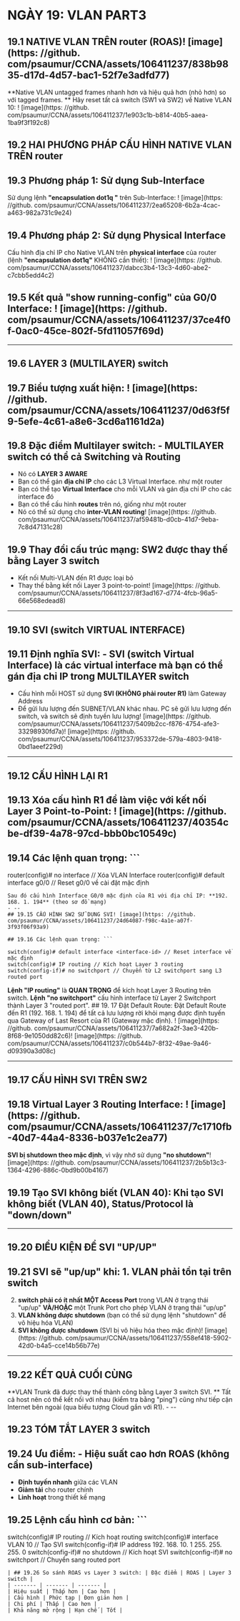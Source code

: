 # NGÀY 19: VLAN PART3

## 19.1 NATIVE VLAN TRÊN router (ROAS)! [image](https: //github. com/psaumur/CCNA/assets/106411237/838b9835-d17d-4d57-bac1-52f7e3adfd77)

**Native VLAN untagged frames nhanh hơn và hiệu quả hơn (nhỏ hơn) so với tagged frames. **
Hãy reset tất cả switch (SW1 và SW2) về Native VLAN 10: ! [image](https: //github. com/psaumur/CCNA/assets/106411237/1e903c1b-b814-40b5-aaea-1ba9f3f192c8)
## 19.2 HAI PHƯƠNG PHÁP CẤU HÌNH NATIVE VLAN TRÊN router

## 19.3 Phương pháp 1: Sử dụng Sub-Interface

Sử dụng lệnh **"encapsulation dot1q <VLAN-id>"** trên Sub-Interface: ! [image](https: //github. com/psaumur/CCNA/assets/106411237/2ea65208-6b2a-4cac-a463-982a731c9e24)
## 19.4 Phương pháp 2: Sử dụng Physical Interface

Cấu hình địa chỉ IP cho Native VLAN trên **physical interface** của router (lệnh **"encapsulation dot1q"** KHÔNG cần thiết): ! [image](https: //github. com/psaumur/CCNA/assets/106411237/dabcc3b4-13c3-4d60-abe2-c7cbb5edd4c2)
## 19.5 Kết quả "show running-config" của G0/0 Interface: ! [image](https: //github. com/psaumur/CCNA/assets/106411237/37ce4f0f-0ac0-45ce-802f-5fd11057f69d)

- --
## 19.6 LAYER 3 (MULTILAYER) switch

## 19.7 Biểu tượng xuất hiện: ! [image](https: //github. com/psaumur/CCNA/assets/106411237/0d63f5f9-5efe-4c61-a8e6-3cd6a1161d2a)

## 19.8 Đặc điểm Multilayer switch: - **MULTILAYER switch** có thể cả **Switching và Routing**

- Nó có **LAYER 3 AWARE**
- Bạn có thể gán **địa chỉ IP** cho các L3 Virtual Interface. như một router
- Bạn có thể tạo **Virtual Interface** cho mỗi VLAN và gán địa chỉ IP cho các interface đó
- Bạn có thể cấu hình **routes** trên nó, giống như một router
- Nó có thể sử dụng cho **inter-VLAN routing**! [image](https: //github. com/psaumur/CCNA/assets/106411237/af59481b-d0cb-41d7-9eba-7c8d47131c28)
## 19.9 Thay đổi cấu trúc mạng: **SW2 được thay thế bằng Layer 3 switch**

- Kết nối Multi-VLAN đến R1 được loại bỏ
- Thay thế bằng kết nối Layer 3 point-to-point! [image](https: //github. com/psaumur/CCNA/assets/106411237/8f3ad167-d774-4fcb-96a5-66e568edead8)
- --
## 19.10 SVI (switch VIRTUAL INTERFACE)

## 19.11 Định nghĩa SVI: - **SVI (switch Virtual Interface)** là các virtual interface mà bạn có thể gán địa chỉ IP trong MULTILAYER switch

- Cấu hình mỗi HOST sử dụng **SVI (KHÔNG phải router R1)** làm Gateway Address
- Để gửi lưu lượng đến SUBNET/VLAN khác nhau. PC sẽ gửi lưu lượng đến switch, và switch sẽ định tuyến lưu lượng! [image](https: //github. com/psaumur/CCNA/assets/106411237/5409b2cc-f876-4754-afe3-33298930fd7a)! [image](https: //github. com/psaumur/CCNA/assets/106411237/953372de-579a-4803-9418-0bd1aeef229d)
- --
## 19.12 CẤU HÌNH LẠI R1

## 19.13 Xóa cấu hình R1 để làm việc với kết nối Layer 3 Point-to-Point: ! [image](https: //github. com/psaumur/CCNA/assets/106411237/40354cbe-df39-4a78-97cd-bbb0bc10549c)

## 19.14 Các lệnh quan trọng: ```

router(config)# no interface <sub-interface-id> // Xóa VLAN Interface
router(config)# default interface g0/0 // Reset g0/0 về cài đặt mặc định
```
Sau đó cấu hình Interface G0/0 mặc định của R1 với địa chỉ IP: **192. 168. 1. 194** (theo sơ đồ mạng)
- --
## 19.15 CẤU HÌNH SW2 SỬ DỤNG SVI! [image](https: //github. com/psaumur/CCNA/assets/106411237/24d64087-f98c-4a1e-a07f-3f93f06f93a9)

## 19.16 Các lệnh quan trọng: ```

switch(config)# default interface <interface-id> // Reset interface về mặc định
switch(config)# IP routing // Kích hoạt Layer 3 routing
switch(config-if)# no switchport // Chuyển từ L2 switchport sang L3 routed port
```
**Lệnh "IP routing"** là **QUAN TRỌNG** để kích hoạt Layer 3 Routing trên switch. **Lệnh "no switchport"** cấu hình interface từ Layer 2 Switchport thành Layer 3 "routed port". ## 19. 17 Đặt Default Route: Đặt Default Route đến R1 (192. 168. 1. 194) để tất cả lưu lượng rời khỏi mạng được định tuyến qua Gateway of Last Resort của R1 (Gateway mặc định). ! [image](https: //github. com/psaumur/CCNA/assets/106411237/7a682a2f-3ae3-420b-8f68-9e1050dd82c6)! [image](https: //github. com/psaumur/CCNA/assets/106411237/c0b544b7-8f32-49ae-9a46-d09390a3d08c)
- --
## 19.17 CẤU HÌNH SVI TRÊN SW2

## 19.18 Virtual Layer 3 Routing Interface: ! [image](https: //github. com/psaumur/CCNA/assets/106411237/7c1710fb-40d7-44a4-8336-b037e1c2ea77)

**SVI bị shutdown theo mặc định**, vì vậy nhớ sử dụng **"no shutdown"**! [image](https: //github. com/psaumur/CCNA/assets/106411237/2b5b13c3-1364-4296-886c-0bd9b00b4167)
## 19.19 Tạo SVI không biết (VLAN 40): Khi tạo SVI không biết (VLAN 40), Status/Protocol là **"down/down"**

- --
## 19.20 ĐIỀU KIỆN ĐỂ SVI "UP/UP"

## 19.21 SVI sẽ "up/up" khi: 1. **VLAN phải tồn tại** trên switch

2. **switch phải có ít nhất MỘT Access Port** trong VLAN ở trạng thái "up/up" **VÀ/HOẶC** một Trunk Port cho phép VLAN ở trạng thái "up/up"
3. **VLAN không được shutdown** (bạn có thể sử dụng lệnh "shutdown" để vô hiệu hóa VLAN)
4. **SVI không được shutdown** (SVI bị vô hiệu hóa theo mặc định)! [image](https: //github. com/psaumur/CCNA/assets/106411237/558ef418-5902-42d0-b4a5-cce14b56b77e)
- --
## 19.22 KẾT QUẢ CUỐI CÙNG

**VLAN Trunk đã được thay thế thành công bằng Layer 3 switch SVI. **
Tất cả host nên có thể kết nối với nhau (kiểm tra bằng "ping") cũng như tiếp cận Internet bên ngoài (qua biểu tượng Cloud gắn với R1). - --
## 19.23 TÓM TẮT LAYER 3 switch

## 19.24 Ưu điểm: - **Hiệu suất cao hơn** ROAS (không cần sub-interface)

- **Định tuyến nhanh** giữa các VLAN
- **Giảm tải** cho router chính
- **Linh hoạt** trong thiết kế mạng
## 19.25 Lệnh cấu hình cơ bản: ```

switch(config)# IP routing // Kích hoạt routing
switch(config)# interface VLAN 10 // Tạo SVI
switch(config-if)# IP address 192. 168. 10. 1 255. 255. 255. 0
switch(config-if)# no shutdown // Kích hoạt SVI
switch(config-if)# no switchport // Chuyển sang routed port
```
| ## 19.26 So sánh ROAS vs Layer 3 switch: | Đặc điểm | ROAS | Layer 3 switch |
| ------- | ------- | ------- |
| Hiệu suất | Thấp hơn | Cao hơn |
| Cấu hình | Phức tạp | Đơn giản hơn |
| Chi phí | Thấp | Cao hơn |
| Khả năng mở rộng | Hạn chế | Tốt |